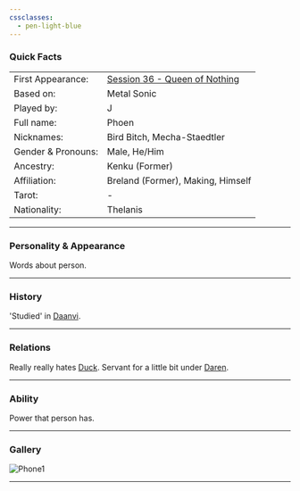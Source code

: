 ```yaml
---
cssclasses:
  - pen-light-blue
---
```

### Quick Facts

|                    |                                                                                                |
| ------------------ | ---------------------------------------------------------------------------------------------- |
| First Appearance:  | [Session 36 - Queen of Nothing](../Session%20Notes/Session%2036%20-%20Queen%20of%20Nothing%5C) |
| Based on:          | Metal Sonic                                                                                    |
| Played by:         | J                                                                                              |
| Full name:         | Phoen                                                                                          |
| Nicknames:         | Bird Bitch, Mecha-Staedtler                                                                    |
| Gender & Pronouns: | Male, He/Him                                                                                   |
| Ancestry:          | Kenku (Former)                                                                                 |
| Affiliation:       | Breland (Former), Making, Himself                                                              |
| Tarot:             | -                                                                                              |
| Nationality:       | Thelanis                                                                                       |
***
### Personality & Appearance
Words about person.

***
### History
'Studied' in [Daanvi](../Daanvi.md).

***
### Relations
Really really hates [Duck](Duck.md).
Servant for a little bit under [Daren](../../-Sacrosanct/Characters/Daren.md).

***
### Ability
Power that person has.

***
### Gallery

![Phone1](../../../../../99%20-%20META/attachments/Phone1.png)

***
